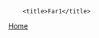 <!DOCTYPE html>
<html>
    <head>
        <meta http-equiv="content-type" content="text/html; charset=utf-8" />
        <meta name="viewport" content="width=device-width, initial-scale=1.0">
        
        <title>Far1</title>
  </head>
  <body>
<a href="/">Home</a>
  </body>
  </html>
